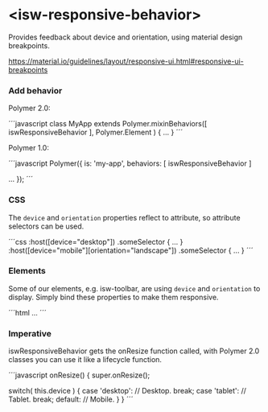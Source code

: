 # \<isw-responsive-behavior\>

Provides feedback about device and orientation, using material design breakpoints.

https://material.io/guidelines/layout/responsive-ui.html#responsive-ui-breakpoints

### Add behavior
Polymer 2.0:

´´´javascript
class MyApp extends Polymer.mixinBehaviors([ iswResponsiveBehavior ], Polymer.Element ) {
  ...
}
´´´

Polymer 1.0:

´´´javascript
Polymer({
  is: 'my-app',
  behaviors: [ iswResponsiveBehavior ]

  ...
});
´´´

### CSS
The `device` and `orientation` properties reflect to attribute, so attribute selectors can be used.

´´´css
:host([device="desktop"]) .someSelector { ... }
:host([device="mobile"][orientation="landscape"]) .someSelector { ... }
´´´

### Elements
Some of our elements, e.g. isw-toolbar, are using `device` and `orientation` to display.
Simply bind these properties to make them responsive.

´´´html
<isw-toolbar device="[[device]]" orientation=[[orientation]]> ... </isw-toolbar>
´´´

### Imperative
iswResponsiveBehavior gets the onResize function called, with Polymer 2.0 classes you can use it like a lifecycle function.

´´´javascript
onResize() {
  super.onResize();

  switch( this.device ) {
    case 'desktop':
      // Desktop.
      break;
    case 'tablet':
      // Tablet.
      break;
    default:
      // Mobile.
  }
}
´´´